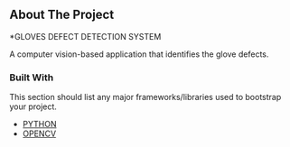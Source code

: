 <!-- ABOUT THE PROJECT -->
## About The Project
*GLOVES DEFECT DETECTION SYSTEM
 
A computer vision-based application that identifies the glove defects.


### Built With
This section should list any major frameworks/libraries used to bootstrap your project.
* [PYTHON](https://www.python.org/)
* [OPENCV](https://opencv.org/)

